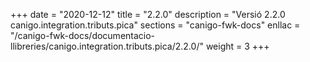 +++
date        = "2020-12-12"
title       = "2.2.0"
description = "Versió 2.2.0 canigo.integration.tributs.pica"
sections    = "canigo-fwk-docs"
enllac		= "/canigo-fwk-docs/documentacio-llibreries/canigo.integration.tributs.pica/2.2.0/"
weight		= 3
+++

